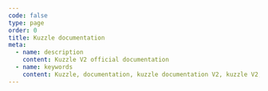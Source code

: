 ```yaml
---
code: false
type: page
order: 0
title: Kuzzle documentation
meta:
  - name: description
    content: Kuzzle V2 official documentation
  - name: keywords
    content: Kuzzle, documentation, kuzzle documentation V2, kuzzle V2, what is kuzzle, kuzzle v2 guide, kuzzle v2 tutorial
---
```


<Redirect to="/core/2/guides/introduction/what-is-kuzzle/" reload />
